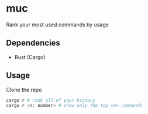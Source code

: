 # muc
Rank your most used commands by usage

## Dependencies
* Rust (Cargo)

## Usage
Clone the repo
```sh
cargo r # rank all of your history
cargo r <n: number> # show only the top <n> commands
```
